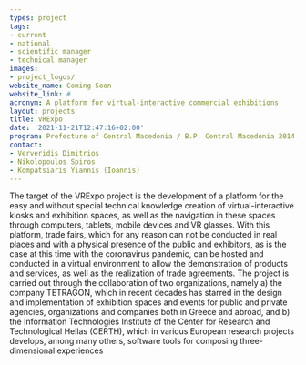 ```yaml
---
types: project
tags:
- current
- national
- scientific manager
- technical manager
images:
- project_logos/
website_name: Coming Soon
website_link: #
acronym: A platform for virtual-interactive commercial exhibitions
layout: projects
title: VRExpo
date: '2021-11-21T12:47:16+02:00'
program: Prefecture of Central Macedonia / B.P. Central Macedonia 2014-2020 /Innovation Investment Plans /ΚΜΡ6-0078730
contact: 
- Ververidis Dimitrios 
- Nikolopoulos Spiros 
- Kompatsiaris Yiannis (Ioannis)
---
```

<p>The target of the VRExpo project is the development of a platform for the easy and without special technical knowledge creation of virtual-interactive kiosks and exhibition spaces, as well as the navigation in these spaces through computers, tablets, mobile devices and VR glasses. With this platform, trade fairs, which for any reason can not be conducted in real places and with a physical presence of the public and exhibitors, as is the case at this time with the coronavirus pandemic, can be hosted and conducted in a virtual environment to allow the demonstration of products and services, as well as the realization of trade agreements. The project is carried out through the collaboration of two organizations, namely a) the company TETRAGON, which in recent decades has starred in the design and implementation of exhibition spaces and events for public and private agencies, organizations and companies both in Greece and abroad, and b) the Information Technologies Institute of the Center for Research and Technological Hellas (CERTH), which in various European research projects develops, among many others, software tools for composing three-dimensional experiences</p>